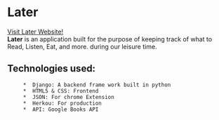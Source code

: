 # Later
[Visit Later Website!](https://laterproject.herokuapp.com/) \
**Later** is an application built for the purpose of keeping track of what to Read, Listen, Eat, and more.
during our leisure time. 

## Technologies used:
         *  Django: A backend frame work built in python 
         *  HTML5 & CSS: Frontend 
         *  JSON: For chrome Extension
         *  Herkou: For production
         *  API: Google Books API

